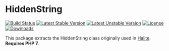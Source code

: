 # HiddenString

[![Build Status](https://travis-ci.org/paragonie/hidden-string.svg?branch=master)](https://travis-ci.org/paragonie/hidden-string)
[![Latest Stable Version](https://poser.pugx.org/paragonie/hidden-string/v/stable)](https://packagist.org/packages/paragonie/hidden-string)
[![Latest Unstable Version](https://poser.pugx.org/paragonie/hidden-string/v/unstable)](https://packagist.org/packages/paragonie/hidden-string)
[![License](https://poser.pugx.org/paragonie/hidden-string/license)](https://packagist.org/packages/paragonie/hidden-string)
[![Downloads](https://img.shields.io/packagist/dt/paragonie/hidden-string.svg)](https://packagist.org/packages/paragonie/hidden-string)

This package extracts the HiddenString class originally used in [Halite](https://github.com/paragonie/halite).
**Requires PHP 7.**
